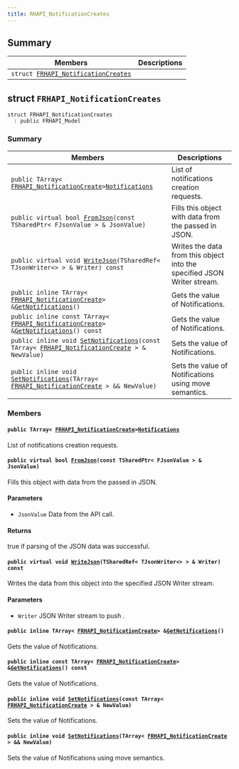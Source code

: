 ```yaml
---
title: RHAPI_NotificationCreates
---
```


## Summary

 Members                        | Descriptions                                
--------------------------------|---------------------------------------------
`struct `[`FRHAPI_NotificationCreates`](#structFRHAPI__NotificationCreates) | 

## struct `FRHAPI_NotificationCreates` <a id="structFRHAPI__NotificationCreates"></a>

```
struct FRHAPI_NotificationCreates
  : public FRHAPI_Model
```

### Summary

 Members                        | Descriptions                                
--------------------------------|---------------------------------------------
`public TArray< `[`FRHAPI_NotificationCreate`](RHAPI_NotificationCreate.md#structFRHAPI__NotificationCreate)` > `[`Notifications`](#structFRHAPI__NotificationCreates_1ae5e68d62abaf22a7f915837ea078699b) | List of notifications creation requests.
`public virtual bool `[`FromJson`](#structFRHAPI__NotificationCreates_1a70edb4b051108ea4c5758b5fae3940b1)`(const TSharedPtr< FJsonValue > & JsonValue)` | Fills this object with data from the passed in JSON.
`public virtual void `[`WriteJson`](#structFRHAPI__NotificationCreates_1a2fa02cb313ec137760873278c0cca082)`(TSharedRef< TJsonWriter<> > & Writer) const` | Writes the data from this object into the specified JSON Writer stream.
`public inline TArray< `[`FRHAPI_NotificationCreate`](RHAPI_NotificationCreate.md#structFRHAPI__NotificationCreate)` > & `[`GetNotifications`](#structFRHAPI__NotificationCreates_1a131d17e4083ab96ea949545302607d8f)`()` | Gets the value of Notifications.
`public inline const TArray< `[`FRHAPI_NotificationCreate`](RHAPI_NotificationCreate.md#structFRHAPI__NotificationCreate)` > & `[`GetNotifications`](#structFRHAPI__NotificationCreates_1acf7ea30cc4a23b3f2d139644e2f48a67)`() const` | Gets the value of Notifications.
`public inline void `[`SetNotifications`](#structFRHAPI__NotificationCreates_1ad2006a7562d302b85d3055a3869df4d0)`(const TArray< `[`FRHAPI_NotificationCreate`](RHAPI_NotificationCreate.md#structFRHAPI__NotificationCreate)` > & NewValue)` | Sets the value of Notifications.
`public inline void `[`SetNotifications`](#structFRHAPI__NotificationCreates_1a7d44433bc5ce5b70e9d256f2175c9fc7)`(TArray< `[`FRHAPI_NotificationCreate`](RHAPI_NotificationCreate.md#structFRHAPI__NotificationCreate)` > && NewValue)` | Sets the value of Notifications using move semantics.

### Members

#### `public TArray< `[`FRHAPI_NotificationCreate`](RHAPI_NotificationCreate.md#structFRHAPI__NotificationCreate)` > `[`Notifications`](#structFRHAPI__NotificationCreates_1ae5e68d62abaf22a7f915837ea078699b) <a id="structFRHAPI__NotificationCreates_1ae5e68d62abaf22a7f915837ea078699b"></a>

List of notifications creation requests.

#### `public virtual bool `[`FromJson`](#structFRHAPI__NotificationCreates_1a70edb4b051108ea4c5758b5fae3940b1)`(const TSharedPtr< FJsonValue > & JsonValue)` <a id="structFRHAPI__NotificationCreates_1a70edb4b051108ea4c5758b5fae3940b1"></a>

Fills this object with data from the passed in JSON.

#### Parameters
* `JsonValue` Data from the API call.

#### Returns
true if parsing of the JSON data was successful.

#### `public virtual void `[`WriteJson`](#structFRHAPI__NotificationCreates_1a2fa02cb313ec137760873278c0cca082)`(TSharedRef< TJsonWriter<> > & Writer) const` <a id="structFRHAPI__NotificationCreates_1a2fa02cb313ec137760873278c0cca082"></a>

Writes the data from this object into the specified JSON Writer stream.

#### Parameters
* `Writer` JSON Writer stream to push .

#### `public inline TArray< `[`FRHAPI_NotificationCreate`](RHAPI_NotificationCreate.md#structFRHAPI__NotificationCreate)` > & `[`GetNotifications`](#structFRHAPI__NotificationCreates_1a131d17e4083ab96ea949545302607d8f)`()` <a id="structFRHAPI__NotificationCreates_1a131d17e4083ab96ea949545302607d8f"></a>

Gets the value of Notifications.

#### `public inline const TArray< `[`FRHAPI_NotificationCreate`](RHAPI_NotificationCreate.md#structFRHAPI__NotificationCreate)` > & `[`GetNotifications`](#structFRHAPI__NotificationCreates_1acf7ea30cc4a23b3f2d139644e2f48a67)`() const` <a id="structFRHAPI__NotificationCreates_1acf7ea30cc4a23b3f2d139644e2f48a67"></a>

Gets the value of Notifications.

#### `public inline void `[`SetNotifications`](#structFRHAPI__NotificationCreates_1ad2006a7562d302b85d3055a3869df4d0)`(const TArray< `[`FRHAPI_NotificationCreate`](RHAPI_NotificationCreate.md#structFRHAPI__NotificationCreate)` > & NewValue)` <a id="structFRHAPI__NotificationCreates_1ad2006a7562d302b85d3055a3869df4d0"></a>

Sets the value of Notifications.

#### `public inline void `[`SetNotifications`](#structFRHAPI__NotificationCreates_1a7d44433bc5ce5b70e9d256f2175c9fc7)`(TArray< `[`FRHAPI_NotificationCreate`](RHAPI_NotificationCreate.md#structFRHAPI__NotificationCreate)` > && NewValue)` <a id="structFRHAPI__NotificationCreates_1a7d44433bc5ce5b70e9d256f2175c9fc7"></a>

Sets the value of Notifications using move semantics.

